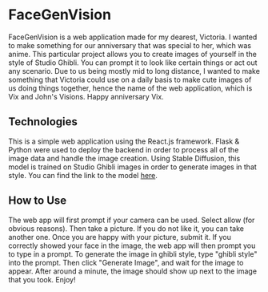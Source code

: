 # FaceGenVision
FaceGenVision is a web application made for my dearest, Victoria. I wanted to make something for our anniversary that was special to her, which was anime. This particular project allows you to create images of yourself in the style of Studio Ghibli. You can prompt it to look like certain things or act out any scenario. Due to us being mostly mid to long distance, I wanted to make something that Victoria could use on a daily basis to make cute images of us doing things together, hence the name of the web application, which is Vix and John's Visions. Happy anniversary Vix.


## Technologies
This is a simple web application using the React.js framework. Flask & Python were used to deploy the backend in order to process all of the image data and handle the image creation. Using Stable Diffusion, this model is trained on Studio Ghibli images in order to generate images in that style. You can find the link to the model [here](https://huggingface.co/nitrosocke/Ghibli-Diffusion).

## How to Use
The web app will first prompt if your camera can be used. Select allow (for obvious reasons). Then take a picture. If you do not like it, you can take another one. Once you are happy with your picture, submit it. If you correctly showed your face in the image, the web app will then prompt you to type in a prompt. To generate the image in ghibli style, type "ghibli style" into the prompt. Then click "Generate Image", and wait for the image to appear. After around a minute, the image should show up next to the image that you took. Enjoy!

